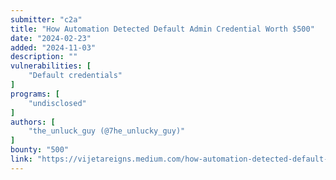 ```yaml
---
submitter: "c2a"
title: "How Automation Detected Default Admin Credential Worth $500"
date: "2024-02-23"
added: "2024-11-03"
description: ""
vulnerabilities: [
    "Default credentials"
]
programs: [
    "undisclosed"
]
authors: [
    "the_unluck_guy (@7he_unlucky_guy)"
]
bounty: "500"
link: "https://vijetareigns.medium.com/how-automation-detected-default-admin-credential-worth-500-d6c09719d307"
---
```




